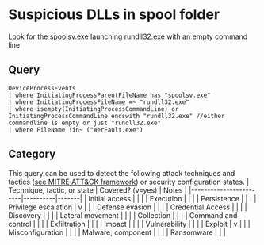 # Suspicious DLLs in spool folder
 
Look for the spoolsv.exe launching rundll32.exe with an empty command line 

## Query
```
DeviceProcessEvents
| where InitiatingProcessParentFileName has "spoolsv.exe"
| where InitiatingProcessFileName =~ "rundll32.exe"
| where isempty(InitiatingProcessCommandLine) or InitiatingProcessCommandLine endswith "rundll32.exe" //either commandline is empty or just "rundll32.exe"
| where FileName !in~ ("WerFault.exe")
```
## Category
This query can be used to detect the following attack techniques and tactics ([see MITRE ATT&CK framework](https://attack.mitre.org/)) or security configuration states.
| Technique, tactic, or state | Covered? (v=yes) | Notes |
|------------------------|----------|-------|
| Initial access |  |  |
| Execution |  |  |
| Persistence |  |  | 
| Privilege escalation | v |  |
| Defense evasion |  |  | 
| Credential Access |  |  | 
| Discovery |  |  | 
| Lateral movement |  |  | 
| Collection |  |  | 
| Command and control |  |  | 
| Exfiltration |  |  | 
| Impact |  |  |
| Vulnerability |  |  |
| Exploit | v |  |
| Misconfiguration |  |  |
| Malware, component |  |  |
| Ransomware |  |  |
